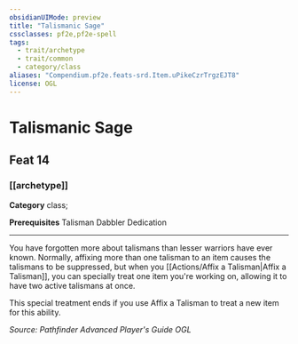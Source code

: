 ```yaml
---
obsidianUIMode: preview
title: "Talismanic Sage"
cssclasses: pf2e,pf2e-spell
tags:
  - trait/archetype
  - trait/common
  - category/class
aliases: "Compendium.pf2e.feats-srd.Item.uPikeCzrTrgzEJT8"
license: OGL
---
```

# Talismanic Sage
## Feat 14
### [[archetype]]

**Category** class; 



**Prerequisites** Talisman Dabbler Dedication
* * *
You have forgotten more about talismans than lesser warriors have ever known. Normally, affixing more than one talisman to an item causes the talismans to be suppressed, but when you [[Actions/Affix a Talisman|Affix a Talisman]], you can specially treat one item you're working on, allowing it to have two active talismans at once.

This special treatment ends if you use Affix a Talisman to treat a new item for this ability.

*Source: Pathfinder Advanced Player's Guide*
*OGL*
